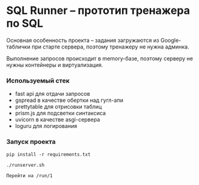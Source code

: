 # SQL Runner – прототип тренажера по SQL

Основная особенность проекта – задания загружаются из Google-таблички при старте сервера, поэтому тренажеру не нужна админка.

Выполнение запросов происходит в memory-базе, поэтому серверу не нужны контейнеры и виртуализация.

### Используемый стек

- fast api для отдачи запросов
- gspread в качестве обертки над гугл-апи
- prettytable для отрисовки таблиц
- prism.js для подсветки синтаксиса
- uvicorn в качестве asgi-сервера
- loguru для логирования

### Запуск проекта

```pip install -r requirements.txt```

```./runserver.sh```

```Перейти на /run/1```
